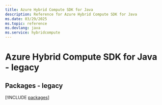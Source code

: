 ```yaml
---
title: Azure Hybrid Compute SDK for Java
description: Reference for Azure Hybrid Compute SDK for Java
ms.date: 03/29/2025
ms.topic: reference
ms.devlang: java
ms.service: hybridcompute
---
```

# Azure Hybrid Compute SDK for Java - legacy
## Packages - legacy
[!INCLUDE [packages](hybrid-compute-index.md)]